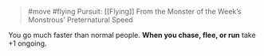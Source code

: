 > #move #flying 
> Pursuit: [[Flying]]
> From the Monster of the Week’s Monstrous’ Preternatural Speed

You go much faster than normal people. **When you chase, flee, or run** take +1 ongoing.